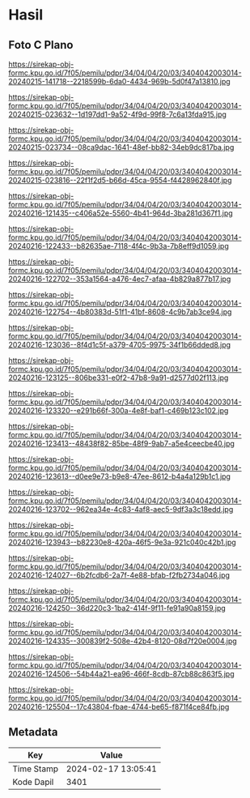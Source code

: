 # Hasil

## Foto C Plano

https://sirekap-obj-formc.kpu.go.id/7f05/pemilu/pdpr/34/04/04/20/03/3404042003014-20240215-141718--2218599b-6da0-4434-969b-5d0f47a13810.jpg

https://sirekap-obj-formc.kpu.go.id/7f05/pemilu/pdpr/34/04/04/20/03/3404042003014-20240215-023632--1d197dd1-9a52-4f9d-99f8-7c6a13fda915.jpg

https://sirekap-obj-formc.kpu.go.id/7f05/pemilu/pdpr/34/04/04/20/03/3404042003014-20240215-023734--08ca9dac-1641-48ef-bb82-34eb9dc817ba.jpg

https://sirekap-obj-formc.kpu.go.id/7f05/pemilu/pdpr/34/04/04/20/03/3404042003014-20240215-023816--22f1f2d5-b66d-45ca-9554-f4428962840f.jpg

https://sirekap-obj-formc.kpu.go.id/7f05/pemilu/pdpr/34/04/04/20/03/3404042003014-20240216-121435--c406a52e-5560-4b41-964d-3ba281d367f1.jpg

https://sirekap-obj-formc.kpu.go.id/7f05/pemilu/pdpr/34/04/04/20/03/3404042003014-20240216-122433--b82635ae-7118-4f4c-9b3a-7b8eff9d1059.jpg

https://sirekap-obj-formc.kpu.go.id/7f05/pemilu/pdpr/34/04/04/20/03/3404042003014-20240216-122702--353a1564-a476-4ec7-afaa-4b829a877b17.jpg

https://sirekap-obj-formc.kpu.go.id/7f05/pemilu/pdpr/34/04/04/20/03/3404042003014-20240216-122754--4b80383d-51f1-41bf-8608-4c9b7ab3ce94.jpg

https://sirekap-obj-formc.kpu.go.id/7f05/pemilu/pdpr/34/04/04/20/03/3404042003014-20240216-123036--8f4d1c5f-a379-4705-9975-34f1b66dded8.jpg

https://sirekap-obj-formc.kpu.go.id/7f05/pemilu/pdpr/34/04/04/20/03/3404042003014-20240216-123125--806be331-e0f2-47b8-9a91-d2577d02f113.jpg

https://sirekap-obj-formc.kpu.go.id/7f05/pemilu/pdpr/34/04/04/20/03/3404042003014-20240216-123320--e291b66f-300a-4e8f-baf1-c469b123c102.jpg

https://sirekap-obj-formc.kpu.go.id/7f05/pemilu/pdpr/34/04/04/20/03/3404042003014-20240216-123413--48438f82-85be-48f9-9ab7-a5e4ceecbe40.jpg

https://sirekap-obj-formc.kpu.go.id/7f05/pemilu/pdpr/34/04/04/20/03/3404042003014-20240216-123613--d0ee9e73-b9e8-47ee-8612-b4a4a129b1c1.jpg

https://sirekap-obj-formc.kpu.go.id/7f05/pemilu/pdpr/34/04/04/20/03/3404042003014-20240216-123702--962ea34e-4c83-4af8-aec5-9df3a3c18edd.jpg

https://sirekap-obj-formc.kpu.go.id/7f05/pemilu/pdpr/34/04/04/20/03/3404042003014-20240216-123943--b82230e8-420a-46f5-9e3a-921c040c42b1.jpg

https://sirekap-obj-formc.kpu.go.id/7f05/pemilu/pdpr/34/04/04/20/03/3404042003014-20240216-124027--6b2fcdb6-2a7f-4e88-bfab-f2fb2734a046.jpg

https://sirekap-obj-formc.kpu.go.id/7f05/pemilu/pdpr/34/04/04/20/03/3404042003014-20240216-124250--36d220c3-1ba2-414f-9f11-fe91a90a8159.jpg

https://sirekap-obj-formc.kpu.go.id/7f05/pemilu/pdpr/34/04/04/20/03/3404042003014-20240216-124335--300839f2-508e-42b4-8120-08d7f20e0004.jpg

https://sirekap-obj-formc.kpu.go.id/7f05/pemilu/pdpr/34/04/04/20/03/3404042003014-20240216-124506--54b44a21-ea96-466f-8cdb-87cb88c863f5.jpg

https://sirekap-obj-formc.kpu.go.id/7f05/pemilu/pdpr/34/04/04/20/03/3404042003014-20240216-125504--17c43804-fbae-4744-be65-f871f4ce84fb.jpg


## Metadata

| Key        | Value               |
| ---------- | ------------------- |
| Time Stamp | 2024-02-17 13:05:41 |
| Kode Dapil | 3401                |



